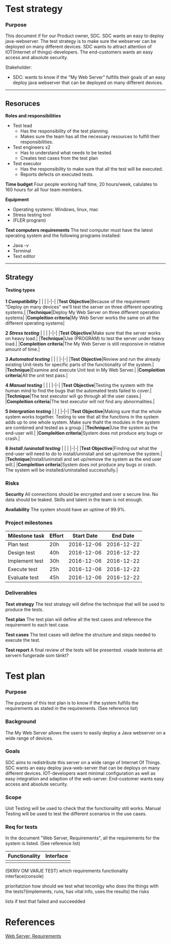 # Test strategy
### Purpose
This document if for our Product owner, SDC. SDC wants an easy to deploy java-webserver. The test strategy is to make sure the webserver can be deployed on many different devices. SDC wants to attract attention of IOT(Internet of things)-developers. The end-customers wants an easy access and absolute security.

Stakeholder:
* SDC: wants to know if the "My Web Server" fulfills their goals of an easy deploy java webserver that can be deployed on many different devices.
___

## Resoruces

**Roles and responsibilities**
* Test  lead
    * Has the responsibility of the test planning.
    * Makes sure the team has all the necessary resources to fulfill their responsibilities.
* Test engineers x2
    * Has to understand what needs to be tested.
    * Creates test cases from the test plan
* Test executor
    * Has the responsibility to make sure that all the test will be executed.
    * Reports defects on executed tests.

**Time budget**
Four people working half time, 20 hours/week, calulates to 160 hours for all four team members.

**Equipment**
* Operating systems: Windows, linux, mac
* Stress testing tool
* (FLER program)

**Test computers requirements**
The test computer must have the latest operating system and the following programs installed:
* Java -v
* Terminal
* Text editor
___

## Strategy
#### Testing types
**1 _Compatibility_**
| | | 
|-|-|
|__Test Objective__|Because of the requirement "Deploy on many devices" we'll test the server on three different operating systems.|
|__Technique__|Deploy My Web Server on three different operation systems|
|__Compleition criteria__|My Web Server works the same on all the different operating systems|

**2 _Stress testing_**
| | | 
|-|-|
|__Test Objective__|Make sure that the server works on heavy load.|
|__Technique__|Use (PROGRAM) to test the server under heavy load.|
|__Compleition criteria__|The My Web Server is still responsive in relative amount of time.|

**3 _Automated testing_**
| | | 
|-|-|
|__Test Objective__|Review and run the already existing Unit-tests for specific parts of the functionality of the system.|
|__Technique__|Examine and execute Unit test in My Web Server.|
|__Compleition criteria__|All the unit test pass.|

**4 _Manual testing_**
| | | 
|-|-|
|__Test Objective__|Testing the system with the human mind to find the bugs that the automated tests failed to cover.|
|__Technique__|The test executor will go through all the user cases.|
|__Compleition criteria__|The test executor will not find any abnormalities.|

**5 _Intergration testing_**
| | | 
|-|-|
|__Test Objective__|Making sure that the whole system works together. Testing to see that all the functions in the system adds up to one whole system. Make sure thaht the modules in the system are combined and tested as a group.|
|__Technique__|Use the system as the end-user will.|
|__Compleition criteria__|System does not produce any bugs or crash.|

**6 _Install /uninstall testing_**
| | | 
|-|-|
|__Test Objective__|Finding out what the end-user will need to do to install/uninstall and set up/remove the system.|
|__Technique__|Install/uninstall and set up/remove the system as the end user will.|
|__Compleition criteria__|System does not produce any bugs or crash. The system will be installed/uninstalled successfully.|


### Risks
**Security**
All connections should be encrypted and over a secure line.
No data should be leaked.
Skills and talent in the team is not enough.

**Availability**
The system should have an uptime of 99.9%.

### Project milestones
|Milestone task|Effort|Start Date|End Date|
|-|-|-|-|
|Plan test|20h|2016-12-06|2016-12-22|
|Design test|40h|2016-12-06|2016-12-22|
|Implement test|30h|2016-12-06|2016-12-22|
|Execute test|25h|2016-12-06|2016-12-22|
|Evaluate test|45h|2016-12-06|2016-12-22|

### Deliverables
__Test strategy__
The test strategy will define the technique that will be used to produce the tests.

__Test plan__
The test plan will define all the test cases and reference the requirement to each test case.

__Test cases__
The test cases will define the structure and steps needed to execute the test.

__Test report__
A final review of the tests will be presented. visade testerna att servern fungerade som tänkt?

# Test plan
### Purpose
The purpose of this test plan is to know if the system fulfills the requirements as stated in the requirements. (See reference list)


### Background
The My Web Server allows the users to easily deploy a Java webserver on a wide range of devices. 


### Goals
SDC aims to redistribute this server on a wide range of Internet Of Things.
SDC wants an easy deploy java-web-server that can be deploys on many different devices.
IOT-developers want minimal configuration as well as easy integration and adaption of the web-server.
End-customer wants easy access and absolute security.


### Scope
Unit Testing will be used to check that the functionality still works. 
Manual Testing will be used to test the different scenarios in the use cases.


### Req for tests
In the document "Web  Server, Requirements", all the requirements for the system is listed.
(See reference list)

|Functionality|Interface|
|-|-|
|||
(SKRIV OM VARJE TEST)
which requirements
functionality
interface(console)




prioritatzion
how should we test
what teconligy
who does the things with the tests?(implements, runs, has vital info, uses the results)
the risks


lists if test that failed and succeedded 










# References
[Web  Server, Requirements](https://docs.google.com/document/d/1fgQngHIZ4_aGIeB2S9YOBCghcBN9EEKBiaN-71MbGac/edit#heading=h.asfyqmcdgxbh)








